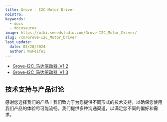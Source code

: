 ```yaml
---
title: Grove - I2C Motor Driver
nointro:
keywords:
  - docs
  - docusaurus
image: https://wiki.seeedstudio.com/Grove-I2C_Motor_Driver/
slug: /cn/Grove-I2C_Motor_Driver
last_update:
  date: 03/20/2024
  author: WuFeifei
---
```

<!-- 
<table>
  <colgroup>
    <col width="33%" />
    <col width="33%" />
    <col width="33%" />
  </colgroup>
  <tbody>
    <tr className="odd">
      <td><img src="https://files.seeedstudio.com/wiki/Grove-I2C_Motor_Driver/img/Grove-I2C_Motor_Driver_V1.1.jpg" /></td>
      <td><img src="https://files.seeedstudio.com/wiki/Grove-I2C_Motor_Driver/img/I2CMotorDriver-2.jpg" /></td>
      <td><img src="https://files.seeedstudio.com/wiki/Grove-I2C_Motor_Driver/img/I2CMotorDriver_New.jpg" /></td>
    </tr>
    <tr className="even">
      <td><div style={{}}>
          <a href="/Grove-Mini_I2C_Motor_Driver_v1.0" title="Grove - I2C Motor Driver V1.0">Grove - I2C 马达驱动器 V1.0</a>
        </div></td>
      <td><div style={{}}>
          <a href="/Grove-I2C_Motor_Driver_V1.2" title="Grove - I2C Motor Driver V1.2">Grove - I2C 马达驱动器 V1.2</a>
        </div></td>
      <td><div style={{}}>
          <a href="/Grove-I2C_Motor_Driver_V1.3" title="Grove - I2C Motor Driver V1.3">Grove - I2C 马达驱动器 V1.3</a>
        </div></td>
    </tr>
  </tbody>
</table> -->


<!-- This Markdown file was created from https://www.seeedstudio.com/wiki/Grove_-_I2C_Motor_Driver -->
- [Grove-I2C_马达驱动器_V1.2](/Grove-I2C_Motor_Driver_V1.2)
- [Grove-I2C_马达驱动器_V1.3](/Grove-I2C_Motor_Driver_V1.3)

## 技术支持与产品讨论

感谢您选择我们的产品！我们致力于为您提供不同形式的技术支持，以确保您使用我们产品的体验尽可能流畅。我们提供多种沟通渠道，以满足您不同的偏好和需求。

<div class="button_tech_support_container">
<a href="https://forum.seeedstudio.com/" class="button_forum"></a> 
<a href="https://www.seeedstudio.com/contacts" class="button_email"></a>
</div>

<div class="button_tech_support_container">
<a href="https://discord.gg/eWkprNDMU7" class="button_discord"></a> 
<a href="https://github.com/Seeed-Studio/wiki-documents/discussions/69" class="button_discussion"></a>
</div>
